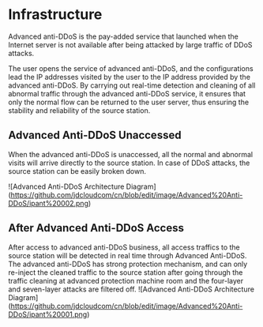 # Infrastructure

Advanced anti-DDoS is the pay-added service that launched when the Internet server is not available after being attacked by large traffic of DDoS attacks.

The user opens the service of advanced anti-DDoS, and the configurations lead the IP addresses visited by the user to the IP address provided by the advanced anti-DDoS. By carrying out real-time detection and cleaning of all abnormal traffic through the advanced anti-DDoS service, it ensures that only the normal flow can be returned to the user server, thus ensuring the stability and reliability of the source station.

## Advanced Anti-DDoS Unaccessed
When the advanced anti-DDoS is unaccessed, all the normal and abnormal visits will arrive directly to the source station. In case of DDoS attacks, the source station can be easily broken down.

![Advanced Anti-DDoS Architecture Diagram] (https://github.com/jdcloudcom/cn/blob/edit/image/Advanced%20Anti-DDoS/ipant%20002.png)

## After Advanced Anti-DDoS Access
After access to advanced anti-DDoS business, all access traffics to the source station will be detected in real time through Advanced Anti-DDoS. The advanced anti-DDoS has strong protection mechanism, and can only re-inject the cleaned traffic to the source station after going through the traffic cleaning at advanced protection machine room and the four-layer and seven-layer attacks are filtered off.
![Advanced Anti-DDoS Architecture Diagram] (https://github.com/jdcloudcom/cn/blob/edit/image/Advanced%20Anti-DDoS/ipant%20001.png)

